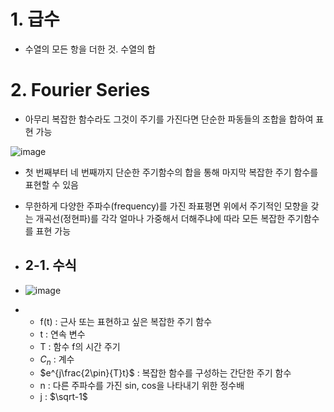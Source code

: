 # 1. 급수

- 수열의 모든 항을 더한 것. 수열의 합

# 2. Fourier Series

- 아무리 복잡한 함수라도 그것이 주기를 가진다면 단순한 파동들의 조합을 합하여 표현 가능

![image](https://github.com/user-attachments/assets/5f35bd2e-119a-4346-8206-2dd2dbe03da8)

- 첫 번째부터 네 번째까지 단순한 주기함수의 합을 통해 마지막 복잡한 주기 함수를 표현할 수 있음
- 무한하게 다양한 주파수(frequency)를 가진 좌표평면 위에서 주기적인 모향을 갖는 개곡선(정현파)를 각각 얼마나 가중해서 더해주냐에 따라 모든 복잡한 주기함수를 표현 가능

- ## 2-1. 수식

- ![image](https://github.com/user-attachments/assets/da6e524e-02b9-457d-957e-e64fe8db3230)

- - f(t) : 근사 또는 표현하고 싶은 복잡한 주기 함수
  - t : 연속 변수
  - T : 함수 f의 시간 주기
  - $C_n$ : 계수
  - $e^{j\frac{2\pin}{T}t}$ : 복잡한 함수를 구성하는 간단한 주기 함수
  - n : 다른 주파수를 가진 sin, cos을 나타내기 위한 정수배
  - j : $\sqrt-1$
  

